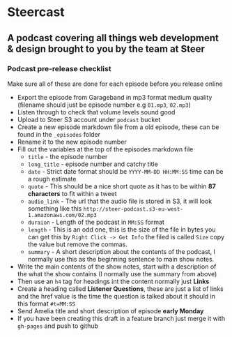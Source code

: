 # Steercast
## A podcast covering all things web development & design brought to you by the team at Steer

### Podcast pre-release checklist
Make sure all of these are done for each episode before you release online
- Export the episode from Garageband in mp3 format medium quality (filename should just be episode number e.g `01.mp3`, `02.mp3`)
- Listen through to check that volume levels sound good
- Upload to Steer S3 account under `podcast` bucket
- Create a new episode markdown file from a old episode, these can be found in the `_episodes` folder
- Rename it to the new episode number
- Fill out the variables at the top of the episodes markdown file
  - `title` - the episode number
  - `long_title` - episode number and catchy title
  - `date` - Strict date format should be `YYYY-MM-DD HH:MM:SS` time can be a rough estimate
  - `quote` - This should be a nice short quote as it has to be within **87 characters** to fit within a tweet
  - `audio_link` - The url that the audio file is stored in S3, it will look something like this `http://steer-podcast.s3-eu-west-1.amazonaws.com/02.mp3`
  - `duraion` - Length of the podcast in `MM:SS` format
  - `length` - This is an odd one, this is the size of the file in bytes you can get this by `Right Click -> Get Info` the filed is called `Size` copy the value but remove the commas.
  - `summary` - A short description about the contents of the podcast, I normally use this as the beginning sentence to main show notes.
- Write the main contents of the show notes, start with a description of the what the show contains (I normally use the summary from above)
- Then use an `h4` tag for headings int the content normally just **Links**
- Create a heading called **Listener Questions**, these are just a list of links and the href value is the time the question is talked about it should in this format `#t=MM:SS`
- Send Amelia title and short description of episode **early Monday**
- If you have been creating this draft in a feature branch just merge it with `gh-pages` and push to github

